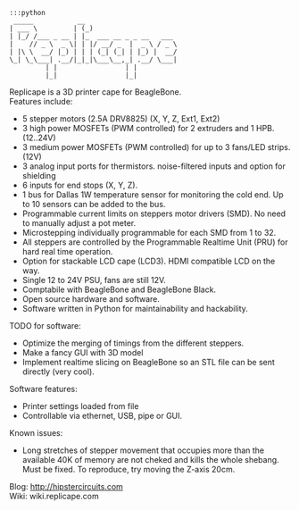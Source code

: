     :::python
     _____           __
    | ___ \         | (_)
    | |_/ /___ _ __ | |_  ___ __ _ _ __   ___
    |    // _ \  _ \| | |/ __/ _  |  _ \ / _ \
    | |\ \  __/ |_) | | | (_| (_| | |_) |  __/
    \_| \_\___| .__/|_|_|\___\__,_| .__/ \___|
             | |                 | |
             |_|                 |_|

Replicape is a 3D printer cape for BeagleBone.  
Features include:  
-   5 stepper motors (2.5A DRV8825) (X, Y, Z, Ext1, Ext2)  
-   3 high power MOSFETs (PWM controlled) for 2 extruders and 1 HPB.  (12..24V)  
-   3 medium power MOSFETs (PWM controlled) for up to 3 fans/LED strips.  (12V)  
-   3 analog input ports for thermistors. noise-filtered inputs and option for shielding  
-   6 inputs for end stops (X, Y, Z).  
-   1 bus for Dallas 1W temperature sensor for monitoring the cold end. Up to 10 sensors can be added to the bus.  
-   Programmable current limits on steppers motor drivers (SMD). No need to manually adjust a pot meter.  
-   Microstepping individually programmable for each SMD from 1 to 32.  
-   All steppers are controlled by the Programmable Realtime Unit (PRU) for hard real time operation.  
-   Option for stackable LCD cape (LCD3). HDMI compatible LCD on the way.  
-   Single 12 to 24V PSU, fans are still 12V.  
-   Comptabile with BeagleBone and BeagleBone Black.  
-   Open source hardware and software.  
-   Software written in Python for maintainability and hackability.  
  
TODO for software:  
- Optimize the merging of timings from the different steppers.  
- Make a fancy GUI with 3D model  
- Implement realtime slicing on BeagleBone so an STL file can be sent directly (very cool).  

Software features:  
- Printer settings loaded from file  
- Controllable via ethernet, USB, pipe or GUI. 

Known issues:  
- Long stretches of stepper movement that occupies more than the available 40K of memory are not cheked and 
kills the whole shebang. Must be fixed. To reproduce, try moving the Z-axis 20cm. 

Blog: http://hipstercircuits.com  
Wiki: wiki.replicape.com
